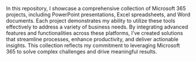 In this repository, I showcase a comprehensive collection of Microsoft 365 projects, including PowerPoint presentations, Excel spreadsheets, and Word documents. Each project demonstrates my ability to utilize these tools effectively to address a variety of business needs. By integrating advanced features and functionalities across these platforms, I’ve created solutions that streamline processes, enhance productivity, and deliver actionable insights. This collection reflects my commitment to leveraging Microsoft 365 to solve complex challenges and drive meaningful results.
